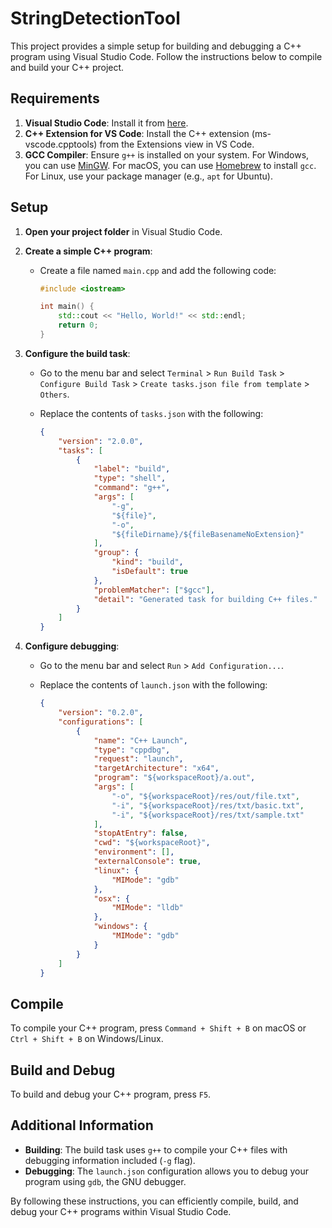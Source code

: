# StringDetectionTool

This project provides a simple setup for building and debugging a C++ program using Visual Studio Code. Follow the instructions below to compile and build your C++ project.

## Requirements

1. **Visual Studio Code**: Install it from [here](https://code.visualstudio.com/).
2. **C++ Extension for VS Code**: Install the C++ extension (ms-vscode.cpptools) from the Extensions view in VS Code.
3. **GCC Compiler**: Ensure `g++` is installed on your system. For Windows, you can use [MinGW](http://www.mingw.org/). For macOS, you can use [Homebrew](https://brew.sh/) to install `gcc`. For Linux, use your package manager (e.g., `apt` for Ubuntu).

## Setup

1. **Open your project folder** in Visual Studio Code.

2. **Create a simple C++ program**:
   - Create a file named `main.cpp` and add the following code:

     ```cpp
     #include <iostream>

     int main() {
         std::cout << "Hello, World!" << std::endl;
         return 0;
     }
     ```

3. **Configure the build task**:
   - Go to the menu bar and select `Terminal` > `Run Build Task` > `Configure Build Task` > `Create tasks.json file from template` > `Others`.
   - Replace the contents of `tasks.json` with the following:

     ```json
     {
         "version": "2.0.0",
         "tasks": [
             {
                 "label": "build",
                 "type": "shell",
                 "command": "g++",
                 "args": [
                     "-g",
                     "${file}",
                     "-o",
                     "${fileDirname}/${fileBasenameNoExtension}"
                 ],
                 "group": {
                     "kind": "build",
                     "isDefault": true
                 },
                 "problemMatcher": ["$gcc"],
                 "detail": "Generated task for building C++ files."
             }
         ]
     }
     ```

4. **Configure debugging**:
   - Go to the menu bar and select `Run` > `Add Configuration...`.
   - Replace the contents of `launch.json` with the following:

     ```json
     {
         "version": "0.2.0",
         "configurations": [
             {
                 "name": "C++ Launch",
                 "type": "cppdbg",
                 "request": "launch",
                 "targetArchitecture": "x64",
                 "program": "${workspaceRoot}/a.out",
                 "args": [
                     "-o", "${workspaceRoot}/res/out/file.txt",
                     "-i", "${workspaceRoot}/res/txt/basic.txt",
                     "-i", "${workspaceRoot}/res/txt/sample.txt"
                 ],
                 "stopAtEntry": false,
                 "cwd": "${workspaceRoot}",
                 "environment": [],
                 "externalConsole": true,
                 "linux": {
                     "MIMode": "gdb"
                 },
                 "osx": {
                     "MIMode": "lldb"
                 },
                 "windows": {
                     "MIMode": "gdb"
                 }
             }
         ]
     }
     ```

## Compile

To compile your C++ program, press `Command + Shift + B` on macOS or `Ctrl + Shift + B` on Windows/Linux.

## Build and Debug

To build and debug your C++ program, press `F5`.

## Additional Information

- **Building**: The build task uses `g++` to compile your C++ files with debugging information included (`-g` flag).
- **Debugging**: The `launch.json` configuration allows you to debug your program using `gdb`, the GNU debugger.

By following these instructions, you can efficiently compile, build, and debug your C++ programs within Visual Studio Code.
